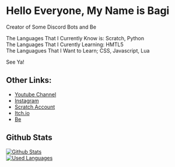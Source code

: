 # Hello Everyone, My Name is Bagi
Creator of Some Discord Bots and Be

The Languages That I Currently Know is: Scratch, Python\
The Languages That I Curently Learning: HMTL5\
The Languagues That I Want to Learn; CSS, Javascript, Lua

See Ya!

## Other Links:
* [Youtube Channel](https://youtube.com/@thebagi)
* [Instagram](https://instagram.com/dev_bagi763)
* [Scratch Account](https://scratch.mit.edu/users/Rafael_Bagi123)
* [Itch.io](https://bagi763.itch.io)
* [Be](https://github.com/be-rep)

## Github Stats
[![Github Stats](https://github-readme-stats.vercel.app/api?username=bagi763&show_icons=true&theme=dark)](https://github.com/bagi763)\
[![Used Languages](https://github-readme-stats.vercel.app/api/top-langs/?username=Bagi763&show_icons=true&title_color=fff&icon_color=79ff97&text_color=9f9f9f&bg_color=151515)](https://github.com/Bagi763?tab=repositories)
